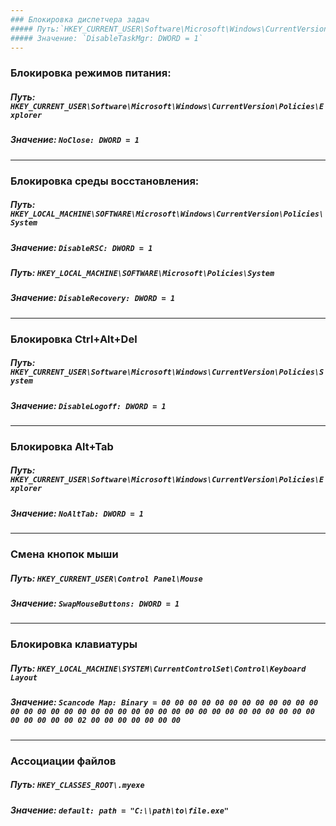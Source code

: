```yaml
---
### Блокировка диспетчера задач
##### Путь:`HKEY_CURRENT_USER\Software\Microsoft\Windows\CurrentVersion\Policies\System`
##### Значение: `DisableTaskMgr: DWORD = 1`
---
```

### Блокировка режимов питания:
##### Путь: `HKEY_CURRENT_USER\Software\Microsoft\Windows\CurrentVersion\Policies\Explorer`
##### Значение: `NoClose: DWORD = 1`
---
### Блокировка среды восстановления:
##### Путь: `HKEY_LOCAL_MACHINE\SOFTWARE\Microsoft\Windows\CurrentVersion\Policies\System`
##### Значение:  `DisableRSC: DWORD = 1`
##### Путь: `HKEY_LOCAL_MACHINE\SOFTWARE\Microsoft\Policies\System`
##### Значение:  `DisableRecovery: DWORD = 1`
---
### Блокировка Ctrl+Alt+Del
##### Путь: `HKEY_CURRENT_USER\Software\Microsoft\Windows\CurrentVersion\Policies\System`
##### Значение:  `DisableLogoff: DWORD = 1`
---
### Блокировка Alt+Tab
##### Путь: `HKEY_CURRENT_USER\Software\Microsoft\Windows\CurrentVersion\Policies\Explorer`
##### Значение:  `NoAltTab: DWORD = 1`
---
### Смена кнопок мыши
##### Путь:  `HKEY_CURRENT_USER\Control Panel\Mouse`
##### Значение:  `SwapMouseButtons: DWORD = 1`
---
### Блокировка клавиатуры
##### Путь: `HKEY_LOCAL_MACHINE\SYSTEM\CurrentControlSet\Control\Keyboard Layout`
##### Значение:  `Scancode Map: Binary = 00 00 00 00 00 00 00 00 00 00 00 00 00 00 00 00 00 00 00 00 00 00 00 00 00 00 00 00 00 00 00 00 00 00 00 00 00 00 00 00 02 00 00 00 00 00 00 00`
---
### Ассоциации файлов
##### Путь:  `HKEY_CLASSES_ROOT\.myexe`
##### Значение:  `default: path = "C:\\path\to\file.exe"`
